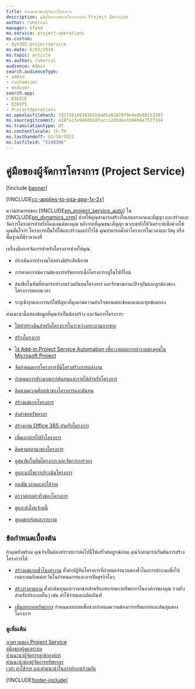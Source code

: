 ```yaml
---
title: คำแนะนำของผู้จัดการโครงการ
description: คู่มือในการจัดการโครงการกับ Project Service
author: ruhercul
manager: kfend
ms.service: project-operations
ms.custom:
- dyn365-projectservice
ms.date: 8/03/2018
ms.topic: article
ms.author: ruhercul
audience: Admin
search.audienceType:
- admin
- customizer
- enduser
search.app:
- D365CE
- D365PS
- ProjectOperations
ms.openlocfilehash: 7d375616038381bda05a02870f9e4edb06fb3307
ms.sourcegitcommit: 418fa1fe9d605b8faccc2d5dee1b04b4e753f194
ms.translationtype: HT
ms.contentlocale: th-TH
ms.lasthandoff: 02/10/2021
ms.locfileid: "5148306"
---
```

# <a name="project-manager-guide-project-service"></a>คู่มือของผู้จัดการโครงการ (Project Service)

[!include [banner](../includes/psa-now-project-operations.md)]

[!INCLUDE[cc-applies-to-psa-app-1x-2x](../includes/cc-applies-to-psa-app-1x-2x.md)]

ความสามารถของ [!INCLUDE[pn_project_service_auto](../includes/pn-project-service-auto.md)] ใน [!INCLUDE[pn_dynamics_crm](../includes/pn-dynamics-crm.md)] ช่วยให้คุณสามารถสร้างใบเสนอราคาและสัญญา และสร้างและจัดการโครงการสำหรับไคลเอนต์ของคุณ หลังจากที่คุณชนะสัญญา พวกเขายังให้วิเคราะห์เพื่อช่วยให้คุณมั่นใจว่า โครงการเป็นไปได้และสร้างผลกำไรได้ คุณสามารถตั้งค่าโครงการในเวลาและวัสดุ หรือพื้นฐานที่มีราคาคงที่  
  
 เครื่องมือการจัดการสำหรับโครงการช่วยให้คุณ:  
  
-   ประเมินการทำงานได้อย่างมีประสิทธิภาพ  
  
-   การคาดการณ์ความต้องการทรัพยากรเมื่อโครงการอยู่ในไปป์ไลน์  
  
-   สมาชิกในทีมที่สามารถทำงานร่วมกันบนโครงการ และรักษาสถานะปัจจุบันและถูกต้องของโครงการตลอดเวลา  
  
-   ระบุเชิงรุกและการแก้ไขปัญหาที่คุกคามความสำเร็จของแต่ละข้อตกลงและทุกข้อตกลง  
  
คำแนะนำนี้แสดงข้อมูลที่คุณจำเป็นต้องสร้าง และจัดการโครงการ:  
  
-   [ให้ทำประเมินสำหรับโครงการในระหว่างกระบวนการขาย](../psa/provide-estimates-project-during-sales-process.md)  
  
-   [สร้างโครงการ](../psa/create-project.md)  
  
-   [ใช้ Add-in Project Service Automation เพื่อวางแผนการทำงานของคุณใน Microsoft Project](../psa/add-plan-work-microsoft-project.md)  
  
-   [จัดกำหนดการโครงการที่มีโครงสร้างการแบ่งงาน](../psa/schedule-project-work-breakdown-structure.md)  
  
-   [กำหนดการประมาณการต้นทุนและรายได้สำหรับโครงการ](../psa/determine-project-cost-revenue-estimates.md)  
  
-   [ติดตามความคืบหน้าของโครงการและต้นทุน](../psa/track-project-progress-cost.md)  
  
-   [สร้างแม่แบบโครงการ](../psa/create-project-template.md)  
  
-   [ส่งคำขอทรัพยากร](../psa/submit-resource-requests.md)  
  
-   [สร้างกลุ่ม Office 365 สำหรับโครงการ](../psa/create-office-365-group-project.md)  
  
-   [เพิ่มเอกสารไปยังโครงการ](../psa/add-documents-project.md)  
  
-   [ติดตามสถานะของโครงการ](../psa/track-project-status.md)  
  
-   [ดูสมาชิกในทีมโครงการ และจัดการการจอง](../psa/view-project-team-members-manage-bookings.md)  
  
-   [ดูและแก้ไขการประเมินโครงการ](../psa/view-edit-project-estimates.md)  
  
-   [อนุมัติเวลาและค่าใช้จ่าย](../psa/approve-time-expenses.md)  
  
-   [ตรวจสอบค่าจริงของโครงการ](../psa/review-project-actuals.md)  
  
-   [ดูและส่งใบแจ้งหนี้](../psa/view-send-invoices.md)  
  
-   [ดูแดชบอร์ดและรายงาน](../psa/view-dashboards-reports.md)  
  
## <a name="prerequisites"></a>ข้อกำหนดเบื้องต้น  
 ถ้าคุณยังพร้อม คุณจำเป็นต้องทำรายการต่อไปนี้ให้เสร็จสมบูรณ์ก่อน คุณจึงสามารถเริ่มต้นการสร้างโครงการได้:  
  
-   [สร้างแม่แบบชั่วโมงทำงาน](../psa/create-work-hours-template.md) ตั้งค่าปฏิทินโครงการที่กำหนดจำนวนของชั่วโมงการทำงานเพื่อให้เหมาะสมกับแต่ละวันในกำหนดการและการปิดธุรกิจใดๆ  
  
-   [สร้างราคาตลาด](../psa/create-price-list.md) ตั้งค่าต้นทุนและราคาขายสำหรับบทบาทของทรัพยากรในองค์กรของคุณ รวมถึงสำหรับประเภทอื่นๆ เช่น ค่าใช้จ่ายและผลิตภัณฑ์  
  
-   [เพิ่มบทบาททรัพยากร](../psa/add-resource-roles.md) กำหนดบทบาทเพื่อช่วยกำหนดความต้องการทรัพยากรและต้นทุนของโครงการ  
  
### <a name="see-also"></a>ดูเพิ่มเติม  
 [ภาพรวมของ Project Service](../psa/overview.md)   
 [คู่มือของผู้ดูแลระบบ](../psa/admin-guide.md)   
 [คำแนะนำผู้จัดการลูกค้าองค์กร](../psa/account-manager-guide.md)   
 [คำแนะนำของผู้จัดการทรัพยากร](../psa/resource-manager-guide.md)   
 [เวลา ค่าใช้จ่าย และคำแนะนำในการทำงานร่วมกัน](../psa/time-expense-collaboration-guide.md)



[!INCLUDE[footer-include](../includes/footer-banner.md)]